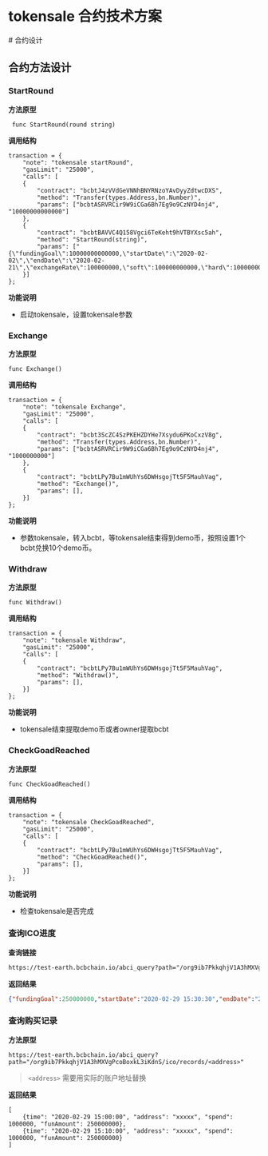 

# tokensale 合约技术方案


<div STYLE="page-break-after: always;"></div>
# 合约设计

##  合约方法设计



###  StartRound

**方法原型**

```
 func StartRound(round string)
```

**调用结构**

```
transaction = {
    "note": "tokensale startRound",
    "gasLimit": "25000",
    "calls": [
    {
        "contract": "bcbtJ4zVVdGeVNNhBNYRNzoYAvDyyZdtwcDXS",
        "method": "Transfer(types.Address,bn.Number)",
        "params": ["bcbtASRVRCir9W9iCGa6Bh7Eg9o9CzNYD4nj4", "10000000000000"]
    },
    {
        "contract": "bcbtBAVVC4Q158Vgci6TeKeht9hVTBYXsc5ah",
        "method": "StartRound(string)",
        "params": ["{\"fundingGoal\":10000000000000,\"startDate\":\"2020-02-		02\",\"endDate\":\"2020-02-21\",\"exchangeRate\":100000000,\"soft\":100000000000,\"hard\":1000000000000,\"funAmount\":0}"]
    }]
};
```

**功能说明**

- 启动tokensale，设置tokensale参数



### Exchange

**方法原型**

```
func Exchange()
```

**调用结构**

```
transaction = {
    "note": "tokensale Exchange",
    "gasLimit": "25000",
    "calls": [
    {
        "contract": "bcbt3ScZC4SzPKEHZDYHe7Xsydu6PKoCxzV8g",
        "method": "Transfer(types.Address,bn.Number)",
        "params": ["bcbtASRVRCir9W9iCGa6Bh7Eg9o9CzNYD4nj4", "1000000000"]
    },
    {
        "contract": "bcbtLPy7Bu1mWUhYs6DWHsgojTt5F5MauhVag",
        "method": "Exchange()",
        "params": [],
    }]
};
```

**功能说明**

- 参数tokensale，转入bcbt，等tokensale结束得到demo币，按照设置1个bcbt兑换10个demo币。



###  Withdraw

**方法原型**

```
func Withdraw()
```

**调用结构**

```
transaction = {
    "note": "tokensale Withdraw",
    "gasLimit": "25000",
    "calls": [
    {
        "contract": "bcbtLPy7Bu1mWUhYs6DWHsgojTt5F5MauhVag",
        "method": "Withdraw()",
        "params": [],
    }]
};
```

**功能说明**

- tokensale结束提取demo币或者owner提取bcbt



### CheckGoadReached

**方法原型**

```
func CheckGoadReached()
```

**调用结构**

```
transaction = {
    "note": "tokensale CheckGoadReached",
    "gasLimit": "25000",
    "calls": [
    {
        "contract": "bcbtLPy7Bu1mWUhYs6DWHsgojTt5F5MauhVag",
        "method": "CheckGoadReached()",
        "params": [],
    }]
};
```

**功能说明**

- 检查tokensale是否完成



### 查询ICO进度

**查询链接**

```html
https://test-earth.bcbchain.io/abci_query?path="/org9ib7PkkqhjV1A3hMXVgPcoBoxkL3iKdnS/ico/round"
```

**返回结果**

```json
{"fundingGoal":250000000,"startDate":"2020-02-29 15:30:30","endDate":"2020-02-29 16:30:30","exchangeRate":100000000,"soft":10000000000,"hard":100000000000,"funAmount":0,"token":"xxxxxx","status":"0"}
```



### 查询购买记录

**方法原型**

```
https://test-earth.bcbchain.io/abci_query?path="/org9ib7PkkqhjV1A3hMXVgPcoBoxkL3iKdnS/ico/records/<address>"
```

> `<address>` 需要用实际的账户地址替换

**返回结果**

```
[
    {time": "2020-02-29 15:00:00", "address": "xxxxx", "spend": 1000000, "funAmount": 250000000},
    {time": "2020-02-29 15:10:00", "address": "xxxxx", "spend": 1000000, "funAmount": 250000000}
]
```
